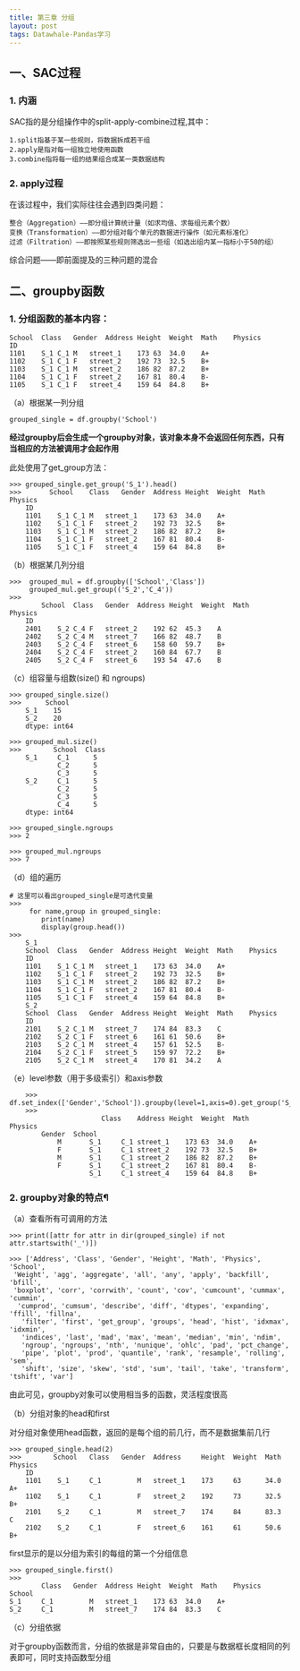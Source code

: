 ```yaml
---
title: 第三章 分组
layout: post
tags: Datawhale-Pandas学习
---
```

## 一、SAC过程

### 1. 内涵

SAC指的是分组操作中的split-apply-combine过程,其中：

    1.split指基于某一些规则，将数据拆成若干组
    2.apply是指对每一组独立地使用函数
    3.combine指将每一组的结果组合成某一类数据结构
    
### 2. apply过程

在该过程中，我们实际往往会遇到四类问题：

    整合（Aggregation）——即分组计算统计量（如求均值、求每组元素个数）
    变换（Transformation）——即分组对每个单元的数据进行操作（如元素标准化）
    过滤（Filtration）——即按照某些规则筛选出一些组（如选出组内某一指标小于50的组）

综合问题——即前面提及的三种问题的混合

## 二、groupby函数

### 1. 分组函数的基本内容：

    School	Class	Gender	Address	Height	Weight	Math	Physics
    ID								
    1101	S_1	C_1	M	street_1	173	63	34.0	A+
    1102	S_1	C_1	F	street_2	192	73	32.5	B+
    1103	S_1	C_1	M	street_2	186	82	87.2	B+
    1104	S_1	C_1	F	street_2	167	81	80.4	B-
    1105	S_1	C_1	F	street_4	159	64	84.8	B+

（a）根据某一列分组

    grouped_single = df.groupby('School')
    
**经过groupby后会生成一个groupby对象，该对象本身不会返回任何东西，只有当相应的方法被调用才会起作用**

此处使用了get_group方法：

    >>> grouped_single.get_group('S_1').head()
    >>>       School	Class	Gender	Address	Height	Weight	Math	Physics
        ID								
        1101	S_1	C_1	M	street_1	173	63	34.0	A+
        1102	S_1	C_1	F	street_2	192	73	32.5	B+
        1103	S_1	C_1	M	street_2	186	82	87.2	B+
        1104	S_1	C_1	F	street_2	167	81	80.4	B-
        1105	S_1	C_1	F	street_4	159	64	84.8	B+
        
（b）根据某几列分组

    >>>  grouped_mul = df.groupby(['School','Class'])
         grouped_mul.get_group(('S_2','C_4'))
    >>> 
            School	Class	Gender	Address	Height	Weight	Math	Physics
        ID								
        2401	S_2	C_4	F	street_2	192	62	45.3	A
        2402	S_2	C_4	M	street_7	166	82	48.7	B
        2403	S_2	C_4	F	street_6	158	60	59.7	B+
        2404	S_2	C_4	F	street_2	160	84	67.7	B
        2405	S_2	C_4	F	street_6	193	54	47.6	B
        
（c）组容量与组数(size() 和 ngroups)

    >>> grouped_single.size()
    >>>      School
        S_1    15
        S_2    20
        dtype: int64
        
    >>> grouped_mul.size()
    >>>        School  Class
        S_1     C_1      5
                C_2      5
                C_3      5
        S_2     C_1      5
                C_2      5
                C_3      5
                C_4      5
        dtype: int64
        
    >>> grouped_single.ngroups
    >>> 2
    
    >>> grouped_mul.ngroups
    >>> 7
    
（d）组的遍历
    
    # 这里可以看出grouped_single是可迭代变量
    >>>
         for name,group in grouped_single:
            print(name)
            display(group.head())
    >>>   
        S_1
        School	Class	Gender	Address	Height	Weight	Math	Physics
        ID								
        1101	S_1	C_1	M	street_1	173	63	34.0	A+
        1102	S_1	C_1	F	street_2	192	73	32.5	B+
        1103	S_1	C_1	M	street_2	186	82	87.2	B+
        1104	S_1	C_1	F	street_2	167	81	80.4	B-
        1105	S_1	C_1	F	street_4	159	64	84.8	B+
        S_2
        School	Class	Gender	Address	Height	Weight	Math	Physics
        ID								
        2101	S_2	C_1	M	street_7	174	84	83.3	C
        2102	S_2	C_1	F	street_6	161	61	50.6	B+
        2103	S_2	C_1	M	street_4	157	61	52.5	B-
        2104	S_2	C_1	F	street_5	159	97	72.2	B+
        2105	S_2	C_1	M	street_4	170	81	34.2	A
        
   （e）level参数（用于多级索引）和axis参数
    
        >>> df.set_index(['Gender','School']).groupby(level=1,axis=0).get_group('S_1').head()
        >>> 
                           Class	Address	Height	Weight	Math	Physics
            Gender	School						
                M      	S_1     C_1	street_1	173	63	34.0	A+
                F      	S_1     C_1	street_2	192	73	32.5	B+
                M      	S_1     C_1	street_2	186	82	87.2	B+
                F      	S_1     C_1	street_2	167	81	80.4	B-
                        S_1     C_1	street_4	159	64	84.8	B+
                  
 ### 2. groupby对象的特点¶
（a）查看所有可调用的方法

    >>> print([attr for attr in dir(grouped_single) if not attr.startswith('_')])
    
    >>> ['Address', 'Class', 'Gender', 'Height', 'Math', 'Physics', 'School',
     'Weight', 'agg', 'aggregate', 'all', 'any', 'apply', 'backfill', 'bfill', 
     'boxplot', 'corr', 'corrwith', 'count', 'cov', 'cumcount', 'cummax', 'cummin',
      'cumprod', 'cumsum', 'describe', 'diff', 'dtypes', 'expanding', 'ffill', 'fillna',
       'filter', 'first', 'get_group', 'groups', 'head', 'hist', 'idxmax', 'idxmin', 
       'indices', 'last', 'mad', 'max', 'mean', 'median', 'min', 'ndim', 
       'ngroup', 'ngroups', 'nth', 'nunique', 'ohlc', 'pad', 'pct_change', 
       'pipe', 'plot', 'prod', 'quantile', 'rank', 'resample', 'rolling', 'sem', 
       'shift', 'size', 'skew', 'std', 'sum', 'tail', 'take', 'transform', 'tshift', 'var']

由此可见，groupby对象可以使用相当多的函数，灵活程度很高

（b）分组对象的head和first

对分组对象使用head函数，返回的是每个组的前几行，而不是数据集前几行

    >>> grouped_single.head(2)
    >>>        School	Class	Gender	Address	    Height	Weight	Math	Physics
        ID								
        1101	S_1     C_1	        M	street_1	173	    63  	34.0	A+
        1102	S_1     C_1	        F	street_2	192	    73  	32.5	B+
        2101	S_2     C_1	        M	street_7	174	    84  	83.3	C
        2102	S_2     C_1	        F	street_6	161	    61  	50.6	B+
        
first显示的是以分组为索引的每组的第一个分组信息
    
    >>> grouped_single.first()        
    >>>   
            Class	Gender	Address	Height	Weight	Math	Physics
    School							
    S_1 	C_1     	M	street_1	173	63	34.0	A+
    S_2 	C_1     	M	street_7	174	84	83.3	C

（c）分组依据

对于groupby函数而言，分组的依据是非常自由的，只要是与数据框长度相同的列表即可，同时支持函数型分组
